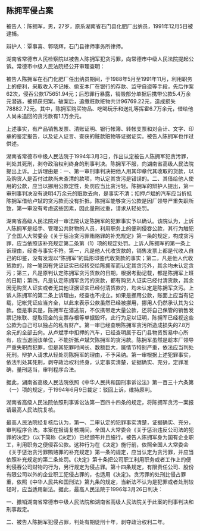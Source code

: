 ## 陈拥军侵占案

被告人：陈拥军，男，27岁，原系湖南省石门县化肥厂出纳员，1991年12月5日被逮捕。

辩护人：覃事喜、郭晓辉，石门县律师事务所律师。

湖南省常德市人民检察院以被告人陈拥军犯贪污罪，向常德市中级人民法院提起公诉。常德市中级人民法院经公开审理查明：

被告人陈拥军在石门化肥厂任出纳员期间，于1988年5月至1991年11月，利用职务上的便利，采取收入不记帐、偷支本厂在银行的存款、监守自盗等手段，先后作案62次，侵吞公款175651.94元；后恐罪行暴露，销毁部分单据后携带公款5.4万余元潜逃，被抓获归案。破案后，追缴赃款赃物共计96769.22元，造成损失78882.72元。其中，陈拥军购买物品、吃喝玩乐和送礼等挥霍6.7万余元，借给他人尚未追回的贪污款有1.1万余元。

上述事实，有产品销售发票、清账证明、银行帐簿、转帐支票和对会计、文字、印章的鉴定报告，以及证人证言、查获的赃款赃物等证据证实。被告人陈拥军也作过供述。

湖南省常德市中级人民法院于1994年3月3日，作出认定被告人陈拥军犯贪污罪，判处其死刑，剥夺政治权利终身的刑事判决。陈拥军不服，向湖南省高级人民法院提出上诉。上诉理由是：一、第一审刑事判决把他人用其印章代其收取的货款，以及购货人是否付过款尚未查清的款项，均认定其贪污是错误的。二、其借给他人使用的公款，应当以挪用公款定性，处罚应当比贪污轻。陈拥军的辩护人提出，第一审刑事判决没有说明4万余元的赃款去向，是事实不清；扣押卢斌的汽车应当折抵陈拥军借给卢斌的贪污款而没有折抵，陈拥军能够贪污公款是因厂领导严重失职所致，第一审没有考虑这些因素，因此量刑过重，请求从轻处罚。

湖南省高级人民法院对一审法院认定陈拥军的犯罪事实予以确认。该院认为，上诉人陈拥军是经手、管理公共财物的人员，利用职务上的便利侵吞公款，其行为触犯了全国人大常委会《关于惩治贪污罪贿赂罪的补充规定》第一条的规定，构成贪污罪，应当依照该补充规定第二条第（1）项的规定处罚。上诉人陈拥军的第一条上诉理由，经查与事实不符。第一，凡是他人代收货款的，销售发票上都是代收人自己的印鉴，没有发现以“陈拥军”的扁形印鉴代收货款的事实；第二，凡是他人代收货款的，除一笔因有凭证证实已经转交给陈拥军而认定其贪污外，其余均未认定贪污；第三，凡是原判认定陈拥军贪污货款的日期，根据考勤记载，都是陈拥军上班的日期；第四，凡是认定陈拥军贪污的货款，都有购货人证实已经付清货款，其余因无购货人证实或者无其他证据证实已经付清货款的，均未认定是陈拥军贪污。上诉人陈拥军的第二条上诉理由，经查也不成立。如果是挪用公款，账面上应当有记载，记帐凭证应当齐全，以此来表示公款虽然已经被挪用，挪用人仍然承认其为公款。但是事实是，陈拥军在潜逃前，不仅携带走大量公款，还将自己保管的销售发票记帐联、提取现金的支票存根等单据毁坏。此行为足以证明，陈拥军已经视这些公款为自己可以独占的私有财产。第一审已经查明陈拥军贪污所造成损失的7.8万余元的全部去向。从卢斌手中扣押的汽车，已经查明属于石门县物资贸易中心所有，应当退回该单位，不能折抵卢斌欠陈拥军的贪污款。陈拥军虽然是趁本厂领导严重失职而犯罪，但是其犯罪时间长、数额巨大，属情节特别严重，依法应当判处死刑。辩护人请求从轻处罚陈拥军的理由，不予采纳。第一审根据上述犯罪事实，依法判处其死刑，剥夺政治权利终身，认定事实清楚，证据确实、充分，定罪准确，量刑适当，审判程序合法。

据此，湖南省高级人民法院依照《中华人民共和国刑事诉讼法》第一百三十六条第（一）项的规定，于1994年6月9日裁定：驳回上诉，维持原判。

湖南省高级人民法院依照刑事诉讼法第一百四十四条的规定，将陈拥军贪污一案报请最高人民法院复核。

最高人民法院经复核后认为，第一、二审认定的犯罪事实清楚，证据确实、充分，审判程序合法。本案在报请复核期间，全国人大常委会《关于惩治违反公司法的犯罪的决定》（以下简称《决定》）已经颁布并且施行。被告人陈拥军身为国有企业职工，利用职务之便侵吞公款。这种行为在《决定》施行前，依照全国人大常委会《关于惩治贪污罪贿赂罪的补充规定》第一条的规定，应当认定为贪污罪，并应当依照补充规定的第二条处罚。《决定》第十条把公司职工利用职务或者工作上的便利侵吞公司财物的行为，另行规定为侵占罪。第十四条规定，有限责任公司、股份有限公司以外的企业职工犯侵占罪的，也适用《决定》。贪污罪的处刑比侵占罪重，依照《中华人民共和国刑法》第九条的规定，当新法不认为是犯罪或者处刑较轻时，应当适用新法。据此，最高人民法院于1996年3月26日判决：

一、撤销湖南省常德市中级人民法院和湖南省高级人民法院关于此案的刑事判决和刑事裁定。

二、被告人陈拥军犯侵占罪，判处有期徒刑十年，剥夺政治权利二年。

